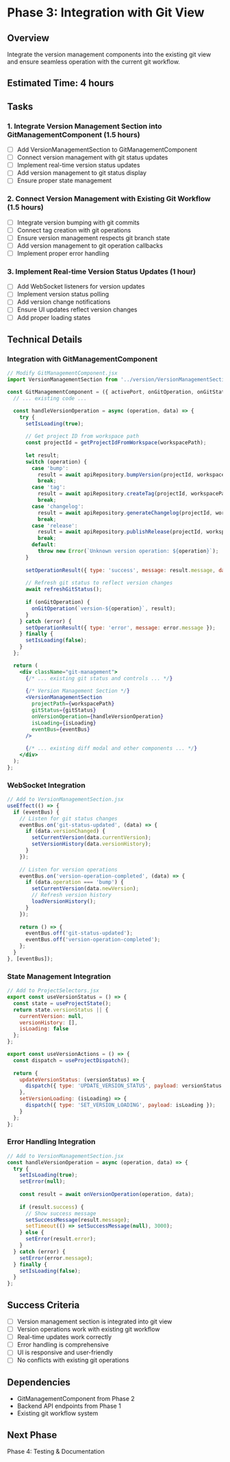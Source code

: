 # Phase 3: Integration with Git View

## Overview
Integrate the version management components into the existing git view and ensure seamless operation with the current git workflow.

## Estimated Time: 4 hours

## Tasks

### 1. Integrate Version Management Section into GitManagementComponent (1.5 hours)
- [ ] Add VersionManagementSection to GitManagementComponent
- [ ] Connect version management with git status updates
- [ ] Implement real-time version status updates
- [ ] Add version management to git status display
- [ ] Ensure proper state management

### 2. Connect Version Management with Existing Git Workflow (1.5 hours)
- [ ] Integrate version bumping with git commits
- [ ] Connect tag creation with git operations
- [ ] Ensure version management respects git branch state
- [ ] Add version management to git operation callbacks
- [ ] Implement proper error handling

### 3. Implement Real-time Version Status Updates (1 hour)
- [ ] Add WebSocket listeners for version updates
- [ ] Implement version status polling
- [ ] Add version change notifications
- [ ] Ensure UI updates reflect version changes
- [ ] Add proper loading states

## Technical Details

### Integration with GitManagementComponent
```jsx
// Modify GitManagementComponent.jsx
import VersionManagementSection from '../version/VersionManagementSection';

const GitManagementComponent = ({ activePort, onGitOperation, onGitStatusChange, eventBus }) => {
  // ... existing code ...

  const handleVersionOperation = async (operation, data) => {
    try {
      setIsLoading(true);
      
      // Get project ID from workspace path
      const projectId = getProjectIdFromWorkspace(workspacePath);
      
      let result;
      switch (operation) {
        case 'bump':
          result = await apiRepository.bumpVersion(projectId, workspacePath, data.bumpType, data.message);
          break;
        case 'tag':
          result = await apiRepository.createTag(projectId, workspacePath, data.tagName, data.message);
          break;
        case 'changelog':
          result = await apiRepository.generateChangelog(projectId, workspacePath, data.fromVersion, data.toVersion);
          break;
        case 'release':
          result = await apiRepository.publishRelease(projectId, workspacePath, data.version, data.releaseNotes);
          break;
        default:
          throw new Error(`Unknown version operation: ${operation}`);
      }
      
      setOperationResult({ type: 'success', message: result.message, data: result.data });
      
      // Refresh git status to reflect version changes
      await refreshGitStatus();
      
      if (onGitOperation) {
        onGitOperation(`version-${operation}`, result);
      }
    } catch (error) {
      setOperationResult({ type: 'error', message: error.message });
    } finally {
      setIsLoading(false);
    }
  };

  return (
    <div className="git-management">
      {/* ... existing git status and controls ... */}
      
      {/* Version Management Section */}
      <VersionManagementSection 
        projectPath={workspacePath}
        gitStatus={gitStatus}
        onVersionOperation={handleVersionOperation}
        isLoading={isLoading}
        eventBus={eventBus}
      />
      
      {/* ... existing diff modal and other components ... */}
    </div>
  );
};
```

### WebSocket Integration
```jsx
// Add to VersionManagementSection.jsx
useEffect(() => {
  if (eventBus) {
    // Listen for git status changes
    eventBus.on('git-status-updated', (data) => {
      if (data.versionChanged) {
        setCurrentVersion(data.currentVersion);
        setVersionHistory(data.versionHistory);
      }
    });
    
    // Listen for version operations
    eventBus.on('version-operation-completed', (data) => {
      if (data.operation === 'bump') {
        setCurrentVersion(data.newVersion);
        // Refresh version history
        loadVersionHistory();
      }
    });
    
    return () => {
      eventBus.off('git-status-updated');
      eventBus.off('version-operation-completed');
    };
  }
}, [eventBus]);
```

### State Management Integration
```jsx
// Add to ProjectSelectors.jsx
export const useVersionStatus = () => {
  const state = useProjectState();
  return state.versionStatus || {
    currentVersion: null,
    versionHistory: [],
    isLoading: false
  };
};

export const useVersionActions = () => {
  const dispatch = useProjectDispatch();
  
  return {
    updateVersionStatus: (versionStatus) => {
      dispatch({ type: 'UPDATE_VERSION_STATUS', payload: versionStatus });
    },
    setVersionLoading: (isLoading) => {
      dispatch({ type: 'SET_VERSION_LOADING', payload: isLoading });
    }
  };
};
```

### Error Handling Integration
```jsx
// Add to VersionManagementSection.jsx
const handleVersionOperation = async (operation, data) => {
  try {
    setIsLoading(true);
    setError(null);
    
    const result = await onVersionOperation(operation, data);
    
    if (result.success) {
      // Show success message
      setSuccessMessage(result.message);
      setTimeout(() => setSuccessMessage(null), 3000);
    } else {
      setError(result.error);
    }
  } catch (error) {
    setError(error.message);
  } finally {
    setIsLoading(false);
  }
};
```

## Success Criteria
- [ ] Version management section is integrated into git view
- [ ] Version operations work with existing git workflow
- [ ] Real-time updates work correctly
- [ ] Error handling is comprehensive
- [ ] UI is responsive and user-friendly
- [ ] No conflicts with existing git operations

## Dependencies
- GitManagementComponent from Phase 2
- Backend API endpoints from Phase 1
- Existing git workflow system

## Next Phase
Phase 4: Testing & Documentation
